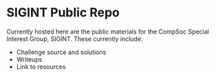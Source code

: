 # SIGINT Public Repo

Currently hosted here are the public materials for the CompSoc Special Interest Group, SIGINT. These currently include:

* Challenge source and solutions
* Writeups
* Link to resources
